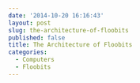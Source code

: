 ```yaml
---
date: '2014-10-20 16:16:43'
layout: post
slug: the-architecture-of-floobits
published: false
title: The Architecture of Floobits
categories:
  - Computers
  - Floobits
---
```



